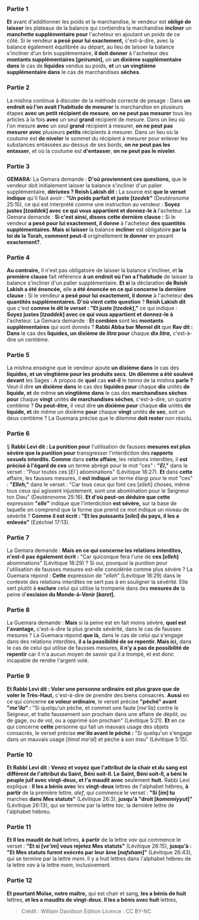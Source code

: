 
### Partie 1
<b>Et</b> avant d'additionner les poids et la marchandise, le vendeur est <b>obligé de laisser</b> les plateaux de la balance qui contiendra la marchandise <b>incliner</b> un <b>manchette supplémentaire pour</b> l'acheteur en ajoutant un poids de ce côté. Si le vendeur <b>a pesé pour lui exactement,</b> c'est-à-dire, avec la balance également équilibrée au départ, au lieu de laisser la balance s'incliner d'un brin supplémentaire, <b>il doit donner</b> à l'acheteur des <b>montants supplémentaires [<i>geirumin</i>],</b> un <b>un dixième supplémentaire dans</b> le cas de <b>liquides</b> vendus au poids, <b>et</b> un <b>un vingtième supplémentaire dans</b> le cas de marchandises <b>sèches</b>.

### Partie 2
La mishna continue à discuter de la méthode correcte de pesage : Dans <b>un endroit où l'on avait l'habitude de mesurer</b> la marchandise en plusieurs étapes <b>avec un petit récipient de mesure</b>, <b>on ne peut pas mesurer</b> tous les articles à la fois <b>avec</b> un seul <b>grand</b> récipient de mesure. Dans un lieu où l'on mesure <b>avec</b> un seul <b>grand</b> récipient à mesurer, <b>on ne peut pas mesurer avec</b> plusieurs <b>petits</b> récipients à mesurer. Dans un lieu où la coutume est <b>de niveler</b> le sommet du récipient à mesurer pour enlever les substances entassées au-dessus de ses bords, <b>on ne peut pas les entasser</b>, et où la coutume est <b>d'entasser</b>, <b>on ne peut pas le niveler</b>.

### Partie 3
<strong>GEMARA:</strong> La Gemara demande : <b>D'où proviennent ces questions,</b> que le vendeur doit initialement laisser la balance s'incliner d'un palier supplémentaire, <b>dérivées ? Reish Lakish dit :</b> La source est <b>que le verset indique</b> qu'il faut avoir : <b>"Un poids parfait et juste [<i>tzedek</i>"</b> (Deutéronome 25:15), ce qui est interprété comme une instruction au vendeur : <b>Soyez justes [<i>tzaddek</i>] avec ce qui vous appartient et donnez-le à</b> l'acheteur. La Gemara demande : <b>Si c'est ainsi, disons cette dernière clause :</b> Si le vendeur <b>a pesé pour lui exactement, il donne</b> à l'acheteur <b>des quantités supplémentaires. Mais si laisser</b> la balance <b>incliner</b> est obligatoire <b>par la loi de la Torah, comment peut-il</b> originellement <b>le donner</b> en pesant <b>exactement?</b>.

### Partie 4
<b>Au contraire,</b> il n'est pas obligatoire de laisser la balance s'incliner, et <b>la première clause</b> fait référence <b>à un endroit où l'on a l'habitude</b> de laisser la balance s'incliner d'un palier supplémentaire. <b>Et si</b> la déclaration <b>de Reish Lakish a été énoncée,</b> elle <b>a été énoncée en ce qui concerne la dernière clause :</b> Si le vendeur <b>a pesé pour lui exactement, il donne</b> à l'acheteur <b>des quantités supplémentaires. D'où vient cette question</b> ? <b>Reish Lakish dit</b> que c'est <b>comme le dit le verset : "Et juste [<i>tzedek</i>],"</b> ce qui indique : <b>Soyez justes [<i>tzaddek</i>] avec ce qui vous appartient et donnez-le à</b> l'acheteur. La Gemara demande : <b>Et combien</b> sont les <b>montants supplémentaires</b> qui sont donnés ? <b>Rabbi Abba bar Memel dit</b> que <b>Rav dit : Dans</b> le cas des <b>liquides, un dixième de <i>litra</i> pour</b> chaque <b>dix <i>litra</i>,</b> c'est-à-dire un centième.

### Partie 5
La mishna enseigne que le vendeur ajoute <b>un dixième dans</b> le cas des <b>liquides, et un vingtième pour les produits secs</b>. <b>Un dilemme a été soulevé devant</b> les Sages : A propos de <b>quel</b> cas <b>est-il</b> le <i>tanna</i> de la mishna <b>parle ? </b> Veut-il dire <b>un dixième dans</b> le cas des <b>liquides pour</b> chaque <b>dix</b> unités <b>de liquide, et</b> de même <b>un vingtième dans</b> le cas des <b>marchandises sèches</b> <b>pour</b> chaque <b>vingt</b> unités <b>de marchandises sèches</b>, c'est-à-dire, un quatre centième ? <b>Ou peut-être,</b> il veut dire <b>un dixième pour</b> chaque <b>dix</b> unités <b>de liquide, et</b> de même un dixième <b>pour</b> chaque <b>vingt</b> unités <b>de sec</b>, soit un deux centième ? La Guemara précise que le dilemme <b>doit rester</b> non résolu.

### Partie 6
§ <b>Rabbi Levi dit : La punition pour</b> l'utilisation de fausses <b>mesures est plus sévère que la punition pour</b> transgresser l'interdiction des <b>rapports sexuels interdits. Comme</b> dans <b>cette affaire</b>, les relations interdites, il <b>est précisé à l'égard de ces</b> un terme abrégé pour le mot "ces" : <b>"<i>El</i>,"</b> dans le verset : "Pour toutes ces [<i>El</i> ] abominations" (Lévitique 18:27). <b>Et</b> dans <b>cette</b> affaire, les fausses mesures, il <b>est indiqué</b> un terme élargi pour le mot "ces" : <b>"<i>Elleh</i>,"</b> dans le verset : "Car tous ceux qui font ces [<i>elleh</i>] choses, même tous ceux qui agissent injustement, sont une abomination pour le Seigneur ton Dieu" (Deutéronome 25:16). <b>Et d'où peut-on déduire que cette</b> expression <b>"<i>elle</i>"</b> indique que l'interdiction <b>est sévère,</b> sur la base de laquelle on comprend que la forme que prend ce mot indique un niveau de sévérité ? <b>Comme il est écrit : "Et les puissants [<i>eilei</i>] du pays, il les a enlevés"</b> (Ezéchiel 17:13).

### Partie 7
La Gemara demande : <b>Mais en ce qui concerne les relations interdites, n'est-il pas également écrit :</b> "Car quiconque fera l'une de <b>ces [<i>elleh</i>]</b> abominations" (Lévitique 18:29) ? Si oui, pourquoi la punition pour l'utilisation de fausses mesures est-elle considérée comme plus sévère ? La Guemara répond : <b>Cette</b> expression de "<i>elleh</i>" (Lévitique 18:29) dans le contexte des relations interdites ne sert pas à en souligner la sévérité. Elle sert plutôt à <b>exclure</b> celui qui utilise la tromperie dans des <b>mesures de</b> la peine d'<b>excision du Monde-à-Venir [<i>karet</i>].</b>

### Partie 8
La Guemara demande : <b>Mais</b> si la peine est en fait moins sévère, <b>quel est l'avantage,</b> c'est-à-dire la plus grande sévérité, dans le cas de fausses mesures ? La Guemara répond <b>que là,</b> dans le cas de celui qui s'engage dans des relations interdites, <b>il a la possibilité de se repentir. Mais ici,</b> dans le cas de celui qui utilise de fausses mesures, <b>il n'y a pas de possibilité de repentir</b> car il n'a aucun moyen de savoir qui il a trompé, et est donc incapable de rendre l'argent volé.

### Partie 9
<b>Et Rabbi Levi dit : Voler une personne ordinaire</b> <b>est plus grave que de voler le Très-Haut,</b> c'est-à-dire de prendre des biens consacrés. <b>Aussi</b> en ce qui concerne <b>ce voleur ordinaire</b>, le verset précise <b>"péché" avant "<i>me'ila</i>" :</b> "Si quelqu'un pèche, et commet une faute [<i>me'ila</i>] contre le Seigneur, et traite faussement son prochain dans une affaire de dépôt, ou de gage, ou de vol, ou a opprimé son prochain" (Lévitique 5:21). <b>Et</b> en ce qui concerne <b>cette</b> personne qui fait un mauvais usage des objets consacrés, le verset précise <b><i>me'ila</i> avant le péché :</b> "Si quelqu'un s'engage dans un mauvais usage [<i>timol ma'al</i>] et pèche à son insu" (Lévitique 5:15).

### Partie 10
<b>Et Rabbi Levi dit : Venez et voyez que l'attribut de la chair et du sang est différent de l'attribut du Saint, Béni soit-Il. Le Saint, Béni soit-Il, a béni le peuple juif avec vingt-deux, et l'a maudit avec</b> seulement <b>huit.</b> Rabbi Levi explique : <b>Il les a bénis avec</b> les <b>vingt-deux</b> lettres de l'alphabet hébreu, <b>à partir</b> de la première lettre, <i>alef</i>, qui commence le verset : <b>"Si [<i>im</i>] tu</b> marches <b>dans Mes statuts"</b> (Lévitique 26:3), <b>jusqu'à "droit [<i>komemiyyut</i>]"</b> (Lévitique 26:13), qui se termine par la lettre <i>tav</i>, la dernière lettre de l'alphabet hébreu.

### Partie 11
<b>Et Il les maudit de huit</b> lettres, <b>à partir</b> de la lettre <i>vav</i> qui commence le verset : <b>"Et si [<i>ve'im</i>] vous rejetez Mes statuts"</b> (Lévitique 26:15), <b>jusqu'à : "Et Mes statuts furent exécrés par leur âme [<i>nafsham</i>]"</b> (Lévitique 26:43), qui se termine par la lettre <i>mem</i>. Il y a huit lettres dans l'alphabet hébreu de la lettre <i>vav</i> à la lettre <i>mem</i>, inclusivement.

### Partie 12
<b>Et pourtant Moïse, notre maître,</b> qui est chair et sang, <b>les a bénis de huit</b> lettres, <b>et les a maudits de vingt-deux. Il les a bénis avec huit</b> lettres,

>Crédit : William Davidson Edition
>Licence : CC BY-NC